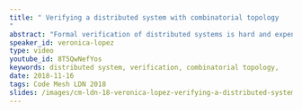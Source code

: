 ```yaml
---
title: " Verifying a distributed system with combinatorial topology
"
abstract: "Formal verification of distributed systems is hard and expensive. Modern systems rely on tools like observability, extensive testing, and more recenty, chaos engineering. Understanding the math behind distributed computing, and being able to express systems in terms of algebraic topology and graph theory brings a new possibility of formal verification and a new approach towards solving complex problems and their interconnections."
speaker_id: veronica-lopez
type: video
youtube_id: 8T5QwNefYos
keywords: distributed system, verification, combinatorial topology,
date: 2018-11-16
tags: Code Mesh LDN 2018
slides: /images/cm-ldn-18-veronica-lopez-verifying-a-distributed-system-with-combinatorial-topology-compressed.pdf
---
```


